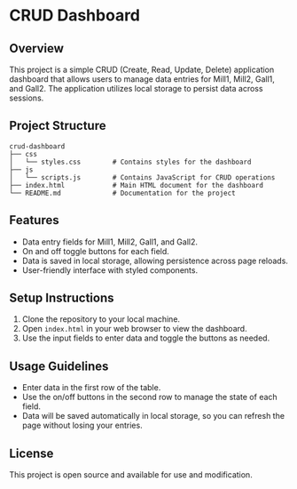 # CRUD Dashboard

## Overview
This project is a simple CRUD (Create, Read, Update, Delete) application dashboard that allows users to manage data entries for Mill1, Mill2, Gall1, and Gall2. The application utilizes local storage to persist data across sessions.

## Project Structure
```
crud-dashboard
├── css
│   └── styles.css        # Contains styles for the dashboard
├── js
│   └── scripts.js        # Contains JavaScript for CRUD operations
├── index.html            # Main HTML document for the dashboard
└── README.md             # Documentation for the project
```

## Features
- Data entry fields for Mill1, Mill2, Gall1, and Gall2.
- On and off toggle buttons for each field.
- Data is saved in local storage, allowing persistence across page reloads.
- User-friendly interface with styled components.

## Setup Instructions
1. Clone the repository to your local machine.
2. Open `index.html` in your web browser to view the dashboard.
3. Use the input fields to enter data and toggle the buttons as needed.

## Usage Guidelines
- Enter data in the first row of the table.
- Use the on/off buttons in the second row to manage the state of each field.
- Data will be saved automatically in local storage, so you can refresh the page without losing your entries.

## License
This project is open source and available for use and modification.